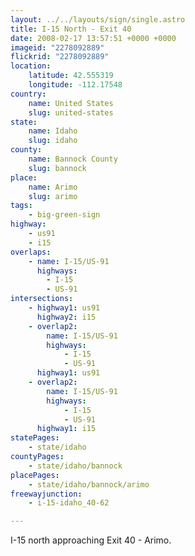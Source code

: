 ```yaml
---
layout: ../../layouts/sign/single.astro
title: I-15 North - Exit 40
date: 2008-02-17 13:57:51 +0000 +0000
imageid: "2278092889"
flickrid: "2278092889"
location:
    latitude: 42.555319
    longitude: -112.17548
country:
    name: United States
    slug: united-states
state:
    name: Idaho
    slug: idaho
county:
    name: Bannock County
    slug: bannock
place:
    name: Arimo
    slug: arimo
tags:
    - big-green-sign
highway:
    - us91
    - i15
overlaps:
    - name: I-15/US-91
      highways:
        - I-15
        - US-91
intersections:
    - highway1: us91
      highway2: i15
    - overlap2:
        name: I-15/US-91
        highways:
            - I-15
            - US-91
      highway1: us91
    - overlap2:
        name: I-15/US-91
        highways:
            - I-15
            - US-91
      highway1: i15
statePages:
    - state/idaho
countyPages:
    - state/idaho/bannock
placePages:
    - state/idaho/bannock/arimo
freewayjunction:
    - i-15-idaho_40-62

---
```

I-15 north approaching Exit 40 - Arimo.